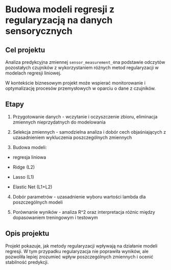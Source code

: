 # Budowa modeli regresji z regularyzacją na danych sensorycznych

## Cel projektu
Analiza predykcyjna zmiennej `sensor_measurement_4`na podstawie odczytów pozostałych czujników z wykorzystaniem różnych metod regularyzacji w modelach regresji liniowej.

W kontekście biznesowym projekt może wspierać monitorowanie i optymalizację procesów przemysłowych w oparciu o dane z czujników.

## Etapy 
1. Przygotowanie danych - wczytanie i oczyszczenie zbioru, eliminacja zmiennych nieprzydatnych do modelowania

2. Selekcja zmiennych - samodzielna analiza i dobór cech objaśniających z uzasadnieniem wykluczenia poszczególnych zmiennych

3. Budowa modeli:
 
- regresja liniowa

- Ridge (L2)

- Lasso (L1)

- Elastic Net (L1+L2)

4. Dobór parametrów - uzasadnienie wyboru wartości lambda dla poszczególnych modeli

5. Porównanie wyników - analiza R^2 oraz interpretacja różnic między dopasowaniem treningowym i testowym

## Opis projektu
Projekt pokazuje, jak metody regularyzacji wpływają na działanie modeli regresji. W tym przypadku regularyzacja nie poprawiła wyników, ale pozwoliła lepiej zrozumieć wpływ poszczególnych zmiennych i ocenić stabilność predykcji.
